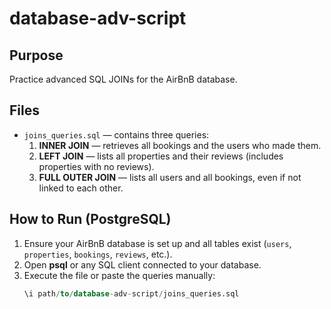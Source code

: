 # database-adv-script

## Purpose
Practice advanced SQL JOINs for the AirBnB database.

## Files
- `joins_queries.sql` — contains three queries:
  1. **INNER JOIN** — retrieves all bookings and the users who made them.
  2. **LEFT JOIN** — lists all properties and their reviews (includes properties with no reviews).
  3. **FULL OUTER JOIN** — lists all users and all bookings, even if not linked to each other.

## How to Run (PostgreSQL)
1. Ensure your AirBnB database is set up and all tables exist (`users`, `properties`, `bookings`, `reviews`, etc.).
2. Open **psql** or any SQL client connected to your database.
3. Execute the file or paste the queries manually:
   ```sql
   \i path/to/database-adv-script/joins_queries.sql
